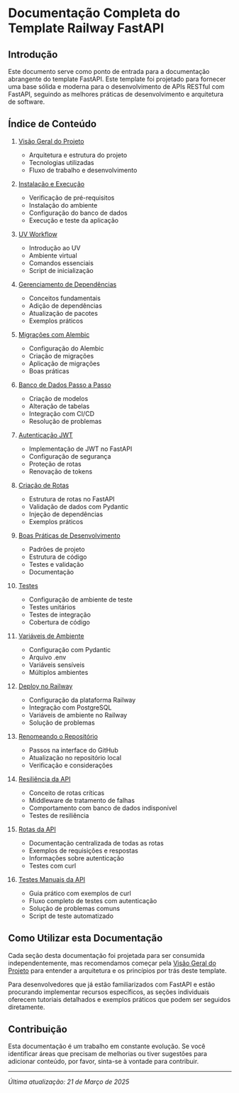 # Documentação Completa do Template Railway FastAPI

## Introdução

Este documento serve como ponto de entrada para a documentação abrangente do template FastAPI. Este template foi projetado para fornecer uma base sólida e moderna para o desenvolvimento de APIs RESTful com FastAPI, seguindo as melhores práticas de desenvolvimento e arquitetura de software.

## Índice de Conteúdo

1. [Visão Geral do Projeto](./visao_geral.md)
   - Arquitetura e estrutura do projeto
   - Tecnologias utilizadas
   - Fluxo de trabalho e desenvolvimento

2. [Instalação e Execução](./instalacao_execucao.md)
   - Verificação de pré-requisitos
   - Instalação do ambiente
   - Configuração do banco de dados
   - Execução e teste da aplicação

3. [UV Workflow](./uv_workflow.md)
   - Introdução ao UV
   - Ambiente virtual
   - Comandos essenciais
   - Script de inicialização

4. [Gerenciamento de Dependências](./gerenciamento_dependencias.md)
   - Conceitos fundamentais
   - Adição de dependências
   - Atualização de pacotes
   - Exemplos práticos

5. [Migrações com Alembic](./alembic_migracao.md)
   - Configuração do Alembic
   - Criação de migrações
   - Aplicação de migrações
   - Boas práticas

6. [Banco de Dados Passo a Passo](./banco_de_dados_passo_a_passo.md)
   - Criação de modelos
   - Alteração de tabelas
   - Integração com CI/CD
   - Resolução de problemas

7. [Autenticação JWT](./autenticacao_jwt.md)
   - Implementação de JWT no FastAPI
   - Configuração de segurança
   - Proteção de rotas
   - Renovação de tokens

8. [Criação de Rotas](./criacao_rotas.md)
   - Estrutura de rotas no FastAPI
   - Validação de dados com Pydantic
   - Injeção de dependências
   - Exemplos práticos

9. [Boas Práticas de Desenvolvimento](./boas_praticas.md)
   - Padrões de projeto
   - Estrutura de código
   - Testes e validação
   - Documentação

10. [Testes](./testes.md)
    - Configuração de ambiente de teste
    - Testes unitários
    - Testes de integração
    - Cobertura de código

11. [Variáveis de Ambiente](./variaveis_ambiente.md)
    - Configuração com Pydantic
    - Arquivo .env
    - Variáveis sensíveis
    - Múltiplos ambientes

12. [Deploy no Railway](./deploy_railway.md)
    - Configuração da plataforma Railway
    - Integração com PostgreSQL
    - Variáveis de ambiente no Railway
    - Solução de problemas

13. [Renomeando o Repositório](./renomeando_repositorio.md)
    - Passos na interface do GitHub
    - Atualização no repositório local
    - Verificação e considerações

14. [Resiliência da API](./resiliencia_api.md)
    - Conceito de rotas críticas
    - Middleware de tratamento de falhas
    - Comportamento com banco de dados indisponível
    - Testes de resiliência

15. [Rotas da API](./rotas_da_api.md)
    - Documentação centralizada de todas as rotas
    - Exemplos de requisições e respostas
    - Informações sobre autenticação
    - Testes com curl

16. [Testes Manuais da API](./testes_manuais_api.md)
    - Guia prático com exemplos de curl
    - Fluxo completo de testes com autenticação
    - Solução de problemas comuns
    - Script de teste automatizado

## Como Utilizar esta Documentação

Cada seção desta documentação foi projetada para ser consumida independentemente, mas recomendamos começar pela [Visão Geral do Projeto](./visao_geral.md) para entender a arquitetura e os princípios por trás deste template.

Para desenvolvedores que já estão familiarizados com FastAPI e estão procurando implementar recursos específicos, as seções individuais oferecem tutoriais detalhados e exemplos práticos que podem ser seguidos diretamente.

## Contribuição

Esta documentação é um trabalho em constante evolução. Se você identificar áreas que precisam de melhorias ou tiver sugestões para adicionar conteúdo, por favor, sinta-se à vontade para contribuir.

---

*Última atualização: 21 de Março de 2025*
